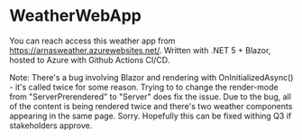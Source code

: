 # WeatherWebApp

You can reach access this weather app from https://arnasweather.azurewebsites.net/.
Written with .NET 5 + Blazor, hosted to Azure with Github Actions CI/CD.

Note:
There's a bug involving Blazor and rendering with OnInitializedAsync() - it's called twice for some reason. Trying to to change the render-mode from "ServerPrerendered" to "Server" does fix the issue.
Due to the bug, all of the content is being rendered twice and there's two weather components appearing in the same page. Sorry. Hopefully this can be fixed withing Q3 if stakeholders approve.
